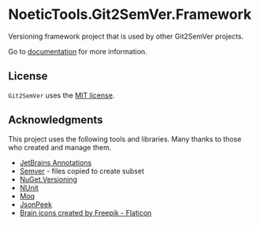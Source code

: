 # NoeticTools.Git2SemVer.Framework

Versioning framework project that is used by other Git2SemVer projects.

Go to [documentation](https://noetictools.github.io/Git2SemVer.MSBuild/) for more information.

## License

`Git2SemVer` uses the [MIT license](https://choosealicense.com/licenses/mit/).

## Acknowledgments

This project uses the following tools and libraries. Many thanks to those who created and manage them.

* [JetBrains Annotations](https://www.jetbrains.com/help/resharper/Code_Analysis__Code_Annotations.html)
* [Semver](https://www.nuget.org/packages/Semver) - files copied to create subset
* [NuGet.Versioning](https://www.nuget.org/packages/NuGet.Versioning)
* [NUnit](https://www.nuget.org/packages/NUnit)
* [Moq](https://github.com/devlooped/moq)
* [JsonPeek](https://www.clarius.org/json/)
* <a href="https://www.flaticon.com/free-icons/brain" title="brain icons">Brain icons created by Freepik - Flaticon</a>

